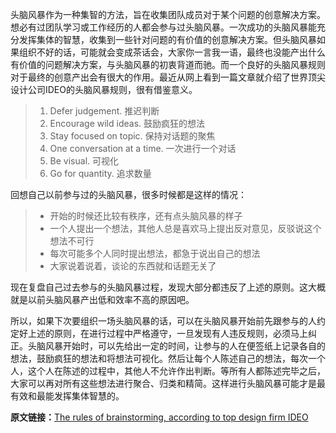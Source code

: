 头脑风暴作为一种集智的方法，旨在收集团队成员对于某个问题的创意解决方案。想必有过团队学习或工作经历的人都会参与过头脑风暴。一次成功的头脑风暴能充分发挥集体的智慧，收集到一些针对问题的有价值的创意解决方案。但头脑风暴如果组织不好的话，可能就会变成茶话会，大家你一言我一语，最终也没能产出什么有价值的问题解决方案，与头脑风暴的初衷背道而驰。而一个良好的头脑风暴规则对于最终的创意产出会有很大的作用。最近从网上看到一篇文章就介绍了世界顶尖设计公司IDEO的头脑风暴规则，很有借鉴意义。

> 1. Defer judgement. 推迟判断
> 2. Encourage wild ideas. 鼓励疯狂的想法
> 3. Stay focused on topic. 保持对话题的聚焦
> 4. One conversation at a time. 一次进行一个对话
> 5. Be visual. 可视化
> 6. Go for quantity. 追求数量

回想自己以前参与过的头脑风暴，很多时候都是这样的情况：

> - 开始的时候还比较有秩序，还有点头脑风暴的样子
> - 一个人提出一个想法，其他人总是喜欢马上提出反对意见，反驳说这个想法不可行
> - 每次可能多个人同时提出想法，都急于说出自己的想法
> - 大家说着说着，谈论的东西就和话题无关了

现在复盘自己过去参与的头脑风暴过程，发现大部分都违反了上述的原则。这大概就是以前头脑风暴产出低和效率不高的原因吧。

所以，如果下次要组织一场头脑风暴的话，可以在头脑风暴开始前先跟参与的人约定好上述的原则，在进行过程中严格遵守，一旦发现有人违反规则，必须马上纠正。头脑风暴开始时，可以先给出一定的时间，让参与的人在便签纸上记录各自的想法，鼓励疯狂的想法和将想法可视化。然后让每个人陈述自己的想法，每次一个人，这个人在陈述的过程中，其他人不允许作出判断。等所有人都陈述完毕之后，大家可以再对所有这些想法进行聚合、归类和精简。这样进行头脑风暴可能才是最有效和最能发挥集体智慧的。


**原文链接：**[The rules of brainstorming, according to top design firm IDEO](https://boingboing.net/2017/07/03/the-rules-of-brainstorming-ac.html?utm_source=wanqu.co&utm_campaign=Wanqu+Daily&utm_medium=website)
